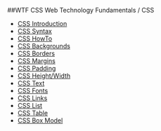 ##WTF CSS
Web Technology Fundamentals / CSS
* [CSS Introduction](./CSS-Introduction.md)  
* [CSS Syntax](./CSS-Syntax.md)  
* [CSS HowTo](./CSS-How-To.md)  
* [CSS Backgrounds](./CSS-Backgrounds.md)  
* [CSS Borders](./CSS-Borders.md)  
* [CSS Margins](./CSS-Margins.md)  
* [CSS Padding](./CSS-Padding.md)  
* [CSS Height/Width](./CSS-Height-Width.md)  
* [CSS Text](./CSS-Text.md)  
* [CSS Fonts](./CSS-Fonts.md)  
* [CSS Links](./CSS-Links.md)  
* [CSS List](./CSS-List.md)  
* [CSS Table](./CSS-Table.md)  
* [CSS Box Model](./CSS-Box-Model.md)  
